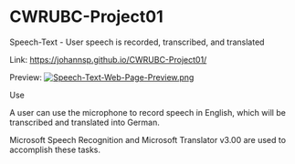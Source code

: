 # CWRUBC-Project01
Speech-Text - User speech is recorded, transcribed, and translated

Link:
https://johannsp.github.io/CWRUBC-Project01/

Preview:
[![Speech-Text-Web-Page-Preview.png](https://i.postimg.cc/76J8YyMB/Speech-Text-Web-Page-Preview.png)](https://postimg.cc/0MvHcF4m)

Use

A user can use the microphone to record speech in English, which will be transcribed and translated into German.

Microsoft Speech Recognition and Microsoft Translator v3.00 are used to accomplish these tasks.
